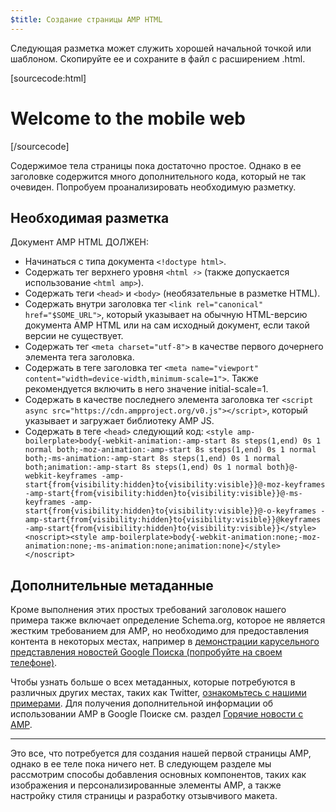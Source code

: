 ```yaml
---
$title: Создание страницы AMP HTML
---
```


Следующая разметка может служить хорошей начальной точкой или шаблоном.
Скопируйте ее и сохраните в файл с расширением .html.

[sourcecode:html]
<!doctype html>
<html amp lang="en">
  <head>
    <meta charset="utf-8">
    <title>Hello, AMPs</title>
    <link rel="canonical" href="{{doc.url}}">
    <meta name="viewport" content="width=device-width,minimum-scale=1,initial-scale=1">
    <script type="application/ld+json">
      {
        "@context": "http://schema.org",
        "@type": "NewsArticle",
        "headline": "Open-source framework for publishing content",
        "datePublished": "2015-10-07T12:02:41Z",
        "image": [
          "logo.jpg"
        ]
      }
    </script>
    <style amp-boilerplate>body{-webkit-animation:-amp-start 8s steps(1,end) 0s 1 normal both;-moz-animation:-amp-start 8s steps(1,end) 0s 1 normal both;-ms-animation:-amp-start 8s steps(1,end) 0s 1 normal both;animation:-amp-start 8s steps(1,end) 0s 1 normal both}@-webkit-keyframes -amp-start{from{visibility:hidden}to{visibility:visible}}@-moz-keyframes -amp-start{from{visibility:hidden}to{visibility:visible}}@-ms-keyframes -amp-start{from{visibility:hidden}to{visibility:visible}}@-o-keyframes -amp-start{from{visibility:hidden}to{visibility:visible}}@keyframes -amp-start{from{visibility:hidden}to{visibility:visible}}</style><noscript><style amp-boilerplate>body{-webkit-animation:none;-moz-animation:none;-ms-animation:none;animation:none}</style></noscript>
    <script async src="https://cdn.ampproject.org/v0.js"></script>
  </head>
  <body>
    <h1>Welcome to the mobile web</h1>
  </body>
</html>
[/sourcecode]

Содержимое тела страницы пока достаточно простое. Однако в ее заголовке содержится много дополнительного кода, который не так очевиден. Попробуем проанализировать необходимую разметку.

## Необходимая разметка

Документ AMP HTML ДОЛЖЕН:

  - Начинаться с типа документа `<!doctype html>`.
  - Содержать тег верхнего уровня `<html ⚡>` (также допускается использование `<html amp>`).
  - Содержать теги `<head>` и `<body>` (необязательные в разметке HTML).
  - Содержать внутри заголовка тег `<link rel="canonical" href="$SOME_URL">`, который указывает на обычную HTML-версию документа AMP HTML или на сам исходный документ, если такой версии не существует.
  - Содержать тег `<meta charset="utf-8">` в качестве первого дочернего элемента тега заголовка.
  - Содержать в теге заголовка тег `<meta name="viewport" content="width=device-width,minimum-scale=1">`. Также рекомендуется включить в него значение initial-scale=1.
  - Содержать в качестве последнего элемента заголовка тег `<script async src="https://cdn.ampproject.org/v0.js"></script>`, который указывает и загружает библиотеку AMP JS.
  - Содержать в теге `<head>` следующий код:
    `<style amp-boilerplate>body{-webkit-animation:-amp-start 8s steps(1,end) 0s 1 normal both;-moz-animation:-amp-start 8s steps(1,end) 0s 1 normal both;-ms-animation:-amp-start 8s steps(1,end) 0s 1 normal both;animation:-amp-start 8s steps(1,end) 0s 1 normal both}@-webkit-keyframes -amp-start{from{visibility:hidden}to{visibility:visible}}@-moz-keyframes -amp-start{from{visibility:hidden}to{visibility:visible}}@-ms-keyframes -amp-start{from{visibility:hidden}to{visibility:visible}}@-o-keyframes -amp-start{from{visibility:hidden}to{visibility:visible}}@keyframes -amp-start{from{visibility:hidden}to{visibility:visible}}</style><noscript><style amp-boilerplate>body{-webkit-animation:none;-moz-animation:none;-ms-animation:none;animation:none}</style></noscript>`

## Дополнительные метаданные

Кроме выполнения этих простых требований заголовок нашего примера также включает определение Schema.org, которое не является жестким требованием для AMP, но необходимо для предоставления контента в некоторых местах, например в [демонстрации карусельного представления новостей Google Поиска (попробуйте на своем телефоне)](https://g.co/ampdemo).

Чтобы узнать больше о всех метаданных, которые потребуются в различных других местах, таких как Twitter, [ознакомьтесь с нашими примерами](https://github.com/ampproject/amphtml/tree/master/examples/metadata-examples). Для получения дополнительной информации об использовании AMP в Google Поиске см. раздел [Горячие новости с AMP](https://developers.google.com/structured-data/carousels/top-stories).

<hr>

Это все, что потребуется для создания нашей первой страницы AMP, однако в ее теле пока ничего нет. В следующем разделе мы рассмотрим способы добавления основных компонентов, таких как изображения и персонализированные элементы AMP, а также настройку стиля страницы и разработку отзывчивого макета.
